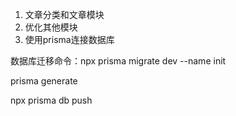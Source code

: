 1. 文章分类和文章模块
2. 优化其他模块
3. 使用prisma连接数据库

数据库迁移命令：npx prisma migrate dev --name init

prisma generate


npx prisma db push